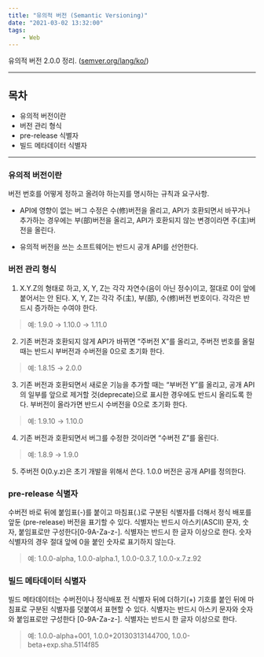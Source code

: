 ```yaml
---
title: "유의적 버전 (Semantic Versioning)"
date: "2021-03-02 13:32:00"
tags:
    - Web
---
```


유의적 버전 2.0.0 정리. ([semver.org/lang/ko/](https://semver.org/lang/ko/))

---

## 목차

- 유의적 버전이란
- 버전 관리 형식
- pre-release 식별자
- 빌드 메타데이터 식별자

---

### 유의적 버전이란

버전 번호를 어떻게 정하고 올려야 하는지를 명시하는 규칙과 요구사항.

- API에 영향이 없는 버그 수정은 수(修)버전을 올리고, API가 호환되면서 바꾸거나 추가하는 경우에는 부(部)버전을 올리고, API가 호환되지 않는 변경이라면 주(主)버전을 올린다.

- 유의적 버전을 쓰는 소프트웨어는 반드시 공개 API를 선언한다.

### 버전 관리 형식

1. X.Y.Z의 형태로 하고, X, Y, Z는 각각 자연수(음이 아닌 정수)이고, 절대로 0이 앞에 붙어서는 안 된다. X, Y, Z는 각각 주(主), 부(部), 수(修)버전 번호이다. 각각은 반드시 증가하는 수여야 한다.

> 예: 1.9.0 → 1.10.0 → 1.11.0

2. 기존 버전과 호환되지 않게 API가 바뀌면 “주버전 X”를 올리고, 주버전 번호를 올릴 때는 반드시 부버전과 수버전을 0으로 초기화 한다.

> 예: 1.8.15 → 2.0.0

3. 기존 버전과 호환되면서 새로운 기능을 추가할 때는 “부버전 Y”를 올리고, 공개 API의 일부를 앞으로 제거할 것(deprecate)으로 표시한 경우에도 반드시 올리도록 한다. 부버전이 올라가면 반드시 수버전을 0으로 초기화 한다.

> 예: 1.9.10 → 1.10.0

4. 기존 버전과 호환되면서 버그를 수정한 것이라면 “수버전 Z”를 올린다.

> 예: 1.8.9 → 1.9.0

5. 주버전 0(0.y.z)은 초기 개발을 위해서 쓴다. 1.0.0 버전은 공개 API를 정의한다.

### pre-release 식별자

수버전 바로 뒤에 붙임표(-)를 붙이고 마침표(.)로 구분된 식별자를 더해서 정식 배포를 앞둔 (pre-release) 버전을 표기할 수 있다. 식별자는 반드시 아스키(ASCII) 문자, 숫자, 붙임표로만 구성한다\[0-9A-Za-z-\]. 식별자는 반드시 한 글자 이상으로 한다. 숫자 식별자의 경우 절대 앞에 0을 붙인 숫자로 표기하지 않는다.

> 예: 1.0.0-alpha, 1.0.0-alpha.1, 1.0.0-0.3.7, 1.0.0-x.7.z.92

### 빌드 메타데이터 식별자

빌드 메타데이터는 수버전이나 정식배포 전 식별자 뒤에 더하기(+) 기호를 붙인 뒤에 마침표로 구분된 식별자를 덧붙여서 표현할 수 있다. 식별자는 반드시 아스키 문자와 숫자와 붙임표로만 구성한다 \[0-9A-Za-z-\]. 식별자는 반드시 한 글자 이상으로 한다.

> 예: 1.0.0-alpha+001, 1.0.0+20130313144700, 1.0.0-beta+exp.sha.5114f85